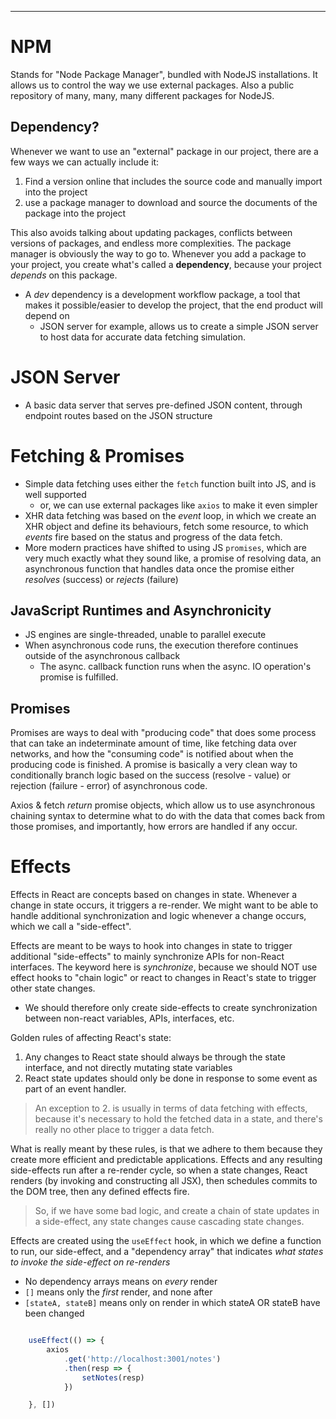 ___

# NPM
Stands for "Node Package Manager", bundled with NodeJS installations. It allows us to control the way we use external packages. Also a public repository of many, many, many different packages for NodeJS.

## Dependency?
Whenever we want to use an "external" package in our project, there are a few ways we can actually include it:
1. Find a version online that includes the source code and manually import into the project
2. use a package manager to download and source the documents of the package into the project

This also avoids talking about updating packages, conflicts between versions of packages, and endless more complexities. The package manager is obviously the way to go to. Whenever you add a package to your project, you create what's called a **dependency**, because your project *depends* on this package.
- A *dev* dependency is a development workflow package, a tool that makes it possible/easier to develop the project, that the end product will depend on
	- JSON server for example, allows us to create a simple JSON server to host data for accurate data fetching simulation.

# JSON Server
- A basic data server that serves pre-defined JSON content, through endpoint routes based on the JSON structure

# Fetching & Promises
- Simple data fetching uses either the `fetch` function built into JS, and is well supported
	- or, we can use external packages like `axios` to make it even simpler
- XHR data fetching was based on the *event* loop, in which we create an XHR object and define its behaviours, fetch some resource, to which *events* fire based on the status and progress of the data fetch.
- More modern practices have shifted to using JS `promises`, which are very much exactly what they sound like, a promise of resolving data, an asynchronous function that handles data once the promise either *resolves* (success) or *rejects* (failure)

## JavaScript Runtimes and Asynchronicity
- JS engines are single-threaded, unable to parallel execute
- When asynchronous code runs, the execution therefore continues outside of the asynchronous callback
	- The async. callback function runs when the async. IO operation's promise is fulfilled.

## Promises
Promises are ways to deal with "producing code" that does some process that can take an indeterminate amount of time, like fetching data over networks, and how the "consuming code" is notified about when the producing code is finished.
A promise is basically a very clean way to conditionally branch logic based on the success (resolve - value) or rejection (failure - error) of asynchronous code.

Axios & fetch *return* promise objects, which allow us to use asynchronous chaining syntax to determine what to do with the data that comes back from those promises, and importantly, how errors are handled if any occur.

# Effects
Effects in React are concepts based on changes in state. Whenever a change in state occurs, it triggers a re-render. We might  want to be able to handle additional synchronization and logic whenever a change occurs, which we call a "side-effect".

Effects are meant to be ways to hook into changes in state to trigger additional "side-effects" to mainly synchronize APIs for non-React interfaces. The keyword here is *synchronize*, because we should NOT use effect hooks to "chain logic" or react to changes in React's state to trigger other state changes.
- We should therefore only create side-effects to create synchronization between non-react variables, APIs, interfaces, etc.

Golden rules of affecting React's state:
1. Any changes to React state should always be through the state interface, and not directly mutating state variables
2. React state updates should only be done in response to some event as part of an event handler.
> An exception to 2. is usually in terms of data fetching with effects, because it's necessary to hold the fetched data in a state, and there's really no other place to trigger a data fetch. 

What is really meant by these rules, is that we adhere to them because they create more efficient and predictable applications. Effects and any resulting side-effects run after a re-render cycle, so when a state changes, React renders (by invoking and constructing all JSX), then schedules commits to the DOM tree, then any defined effects fire.
> So, if we have some bad logic, and create a chain of state updates in a side-effect, any state changes cause cascading state changes.

Effects are created using the `useEffect` hook, in which we define a function to run, our side-effect, and a "dependency array" that indicates *what states to invoke the side-effect on re-renders*
- No dependency arrays means on *every* render
- `[]` means only the *first* render, and none after
- `[stateA, stateB]` means only on render in which stateA OR stateB have been changed

```jsx

	useEffect(() => {
		axios
			.get('http://localhost:3001/notes')
			.then(resp => {
				setNotes(resp)
			})

	}, [])

```